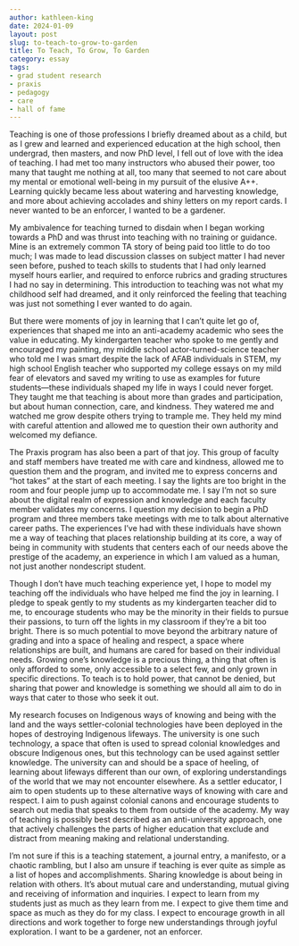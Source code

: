 ```yaml
---
author: kathleen-king
date: 2024-01-09
layout: post
slug: to-teach-to-grow-to-garden
title: To Teach, To Grow, To Garden
category: essay
tags:
- grad student research
- praxis
- pedagogy
- care
- hall of fame
---
```

Teaching is one of those professions I briefly dreamed about as a child, but as I grew and learned and experienced education at the high school, then undergrad, then masters, and now PhD level, I fell out of love with the idea of teaching. I had met too many instructors who abused their power, too many that taught me nothing at all, too many that seemed to not care about my mental or emotional well-being in my pursuit of the elusive A++. Learning quickly became less about watering and harvesting knowledge, and more about achieving accolades and shiny letters on my report cards. I never wanted to be an enforcer, I wanted to be a gardener. 

My ambivalence for teaching turned to disdain when I began working towards a PhD and was thrust into teaching with no training or guidance. Mine is an extremely common TA story of being paid too little to do too much; I was made to lead discussion classes on subject matter I had never seen before, pushed to teach skills to students that I had only learned myself hours earlier, and required to enforce rubrics and grading structures I had no say in determining. This introduction to teaching was not what my childhood self had dreamed, and it only reinforced the feeling that teaching was just not something I ever wanted to do again. 

But there were moments of joy in learning that I can’t quite let go of, experiences that shaped me into an anti-academy academic who sees the value in educating. My kindergarten teacher who spoke to me gently and encouraged my painting, my middle school actor-turned-science teacher who told me I was smart despite the lack of AFAB individuals in STEM, my high school English teacher who supported my college essays on my mild fear of elevators and saved my writing to use as examples for future students—these individuals shaped my life in ways I could never forget. They taught me that teaching is about more than grades and participation, but about human connection, care, and kindness. They watered me and watched me grow despite others trying to trample me. They held my mind with careful attention and allowed me to question their own authority and welcomed my defiance. 

The Praxis program has also been a part of that joy. This group of faculty and staff members have treated me with care and kindness, allowed me to question them and the program, and invited me to express concerns and “hot takes” at the start of each meeting. I say the lights are too bright in the room and four people jump up to accommodate me. I say I’m not so sure about the digital realm of expression and knowledge and each faculty member validates my concerns. I question my decision to begin a PhD program and three members take meetings with me to talk about alternative career paths. The experiences I’ve had with these individuals have shown me a way of teaching that places relationship building at its core, a way of being in community with students that centers each of our needs above the prestige of the academy, an experience in which I am valued as a human, not just another nondescript student. 

Though I don’t have much teaching experience yet, I hope to model my teaching off the individuals who have helped me find the joy in learning. I pledge to speak gently to my students as my kindergarten teacher did to me, to encourage students who may be the minority in their fields to pursue their passions, to turn off the lights in my classroom if they’re a bit too bright. There is so much potential to move beyond the arbitrary nature of grading and into a space of healing and respect, a space where relationships are built, and humans are cared for based on their individual needs. Growing one’s knowledge is a precious thing, a thing that often is only afforded to some, only accessible to a select few, and only grown in specific directions. To teach is to hold power, that cannot be denied, but sharing that power and knowledge is something we should all aim to do in ways that cater to those who seek it out. 

My research focuses on Indigenous ways of knowing and being with the land and the ways settler-colonial technologies have been deployed in the hopes of destroying Indigenous lifeways. The university is one such technology, a space that often is used to spread colonial knowledges and obscure Indigenous ones, but this technology can be used against settler knowledge. The university can and should be a space of heeling, of learning about lifeways different than our own, of exploring understandings of the world that we may not encounter elsewhere. As a settler educator, I aim to open students up to these alternative ways of knowing with care and respect. I aim to push against colonial canons and encourage students to search out media that speaks to them from outside of the academy. My way of teaching is possibly best described as an anti-university approach, one that actively challenges the parts of higher education that exclude and distract from meaning making and relational understanding. 

I’m not sure if this is a teaching statement, a journal entry, a manifesto, or a chaotic rambling, but I also am unsure if teaching is ever quite as simple as a list of hopes and accomplishments. Sharing knowledge is about being in relation with others. It’s about mutual care and understanding, mutual giving and receiving of information and inquiries. I expect to learn from my students just as much as they learn from me. I expect to give them time and space as much as they do for my class. I expect to encourage growth in all directions and work together to forge new understandings through joyful exploration. I want to be a gardener, not an enforcer. 

